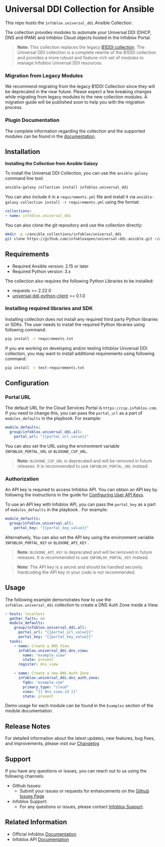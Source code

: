 # Universal DDI Collection for Ansible

This repo hosts the `infoblox.universal_ddi` Ansible Collection. 

The collection provides modules to automate your Universal DDI (DHCP, DNS and IPAM) and Infoblox Cloud objects hosted in the Infoblox Portal.

> **Note:** This collection replaces the legacy [B1DDI collection](https://github.com/infobloxopen/bloxone-ansible). The Universal DDI collection is a complete rewrite of the B1DDI collection and provides a more robust and feature-rich set of modules to manage Infoblox Universal DDI resources.

### Migration from Legacy Modules

We recommend migrating from the legacy B1DDI Collection since they will be deprecated in the near future. Please expect a few breaking changes while migrating from legacy modules to the new collection modules. A migration guide will be published soon to help you with the migration process.

### Plugin Documentation 

The complete information regarding the collection and the supported modules can be found in the [documentation](https://docs.ansible.com/ansible/latest/collections/infoblox/universal_ddi/index.html).

## Installation

**Installing the Collection from Ansible Galaxy**

To install the Universal DDI Collection, you can use the `ansible-galaxy` command line tool:

```bash
ansible-galaxy collection install infoblox.universal_ddi
```

You can also include it in a `requirements.yml` file and install it via `ansible-galaxy collection install -r requirements.yml` using the format:

```yaml
collections:
- name: infoblox.universal_ddi
```

You can also clone the git repository and use the collection directly:

```bash
mkdir -p ~/ansible_collections/infoblox/universal_ddi
git clone https://github.com/infobloxopen/universal-ddi-ansible.git ~/ansible_collections/infoblox/universal_ddi
```

## Requirements

- Required Ansible version: 2.15 or later
- Required Python version: 3.x

The collection also requires the following Python Libraries to be installed:

- requests >= 2.22.0
- [universal-ddi-python-client](https://pypi.org/project/universal-ddi-python-client/) >= 0.1.0

### Installing required libraries and SDK

Installing collection does not install any required third party Python libraries or SDKs. The user needs to install the required Python libraries using following command:

```bash
pip install -r requirements.txt
```

If you are working on developing and/or testing Infoblox Universal DDI collection, you may want to install additional requirements using following command:

```bash
pip install -r test-requirements.txt
```

## Configuration

### Portal URL

The default URL for the Cloud Services Portal is `https://csp.infoblox.com`. If you need to change this, you can pass the `portal_url` as a part of `modules_defaults` in the playbook. For example:

```yaml
module_defaults:
  group/infoblox.universal_ddi.all:
    portal_url: "{{portal_url_value}}"
```

You can also set the URL using the environment variable `INFOBLOX_PORTAL_URL` or `BLOXONE_CSP_URL`.

> **Note:** `BLOXONE_CSP_URL` is deprecated and will be removed in future releases. It is recommended to use `INFOBLOX_PORTAL_URL` instead.


### Authorization

An API key is required to access Infoblox API. You can obtain an API key by following the instructions in the guide for [Configuring User API Keys](https://docs.infoblox.com/space/BloxOneCloud/35430405/Configuring+User+API+Keys).

To use an API key with Infoblox API, you can pass the `portal_key` as a part of `modules_defaults` in the playbook . For example:

```yaml
module_defaults:
  group/infoblox.universal.all:
    portal_key: "{{portal_key_value}}"
```

Alternatively, You can also set the API key using the environment variable `INFOBLOX_PORTAL_KEY` or `BLOXONE_API_KEY` .

> **Note:** `BLOXONE_API_KEY` is deprecated and will be removed in future releases. It is recommended to use `INFOBLOX_PORTAL_KEY` instead.

> **Note:** The API key is a secret and should be handled securely. Hardcoding the API key in your code is not recommended.

## Usage

The following example demonstrates how to use the `infoblox.universal_ddi` collection to create a DNS Auth Zone inside a View.

```yaml
- hosts: localhost
  gather_facts: no
  module_defaults:
    group/infoblox.universal_ddi.all:
      portal_url: "{{portal_url_value}}"
      portal_key: "{{portal_key_value}}"
  tasks:
    - name: Create a DNS View
      infoblox.universal_ddi.dns_view:
        name: "example_view"
        state: present
      register: dns_view

    - name: Create a new DNS Auth Zone
      infoblox.universal_ddi.dns_auth_zone:
        fqdn: "example.com"
        primary_type: "cloud"
        view: "{{ dns_view.id }}"
        state: present
```

Demo usage for each module can be found in the `Examples` section of the module documentation.

## Release Notes

For detailed information about the latest updates, new features, bug fixes, and improvements, please visit our [Changelog](https://github.com/infobloxopen/universal-ddi-ansible/blob/master/CHANGELOG.rst)

## Support

If you have any questions or issues, you can reach out to us using the following channels:

- Github Issues:
  - Submit your issues or requests for enhancements on the [Github Issues Page](https://github.com/infobloxopen/universal-ddi-ansible/issues)
- Infoblox Support:
  - For any questions or issues, please contact [Infoblox Support](https://info.infoblox.com/contact-form/).

## Related Information

- Official Infoblox [Documentation](https://docs.infoblox.com/)
- Infoblox API [Documentation](https://csp.infoblox.com/apidoc)

